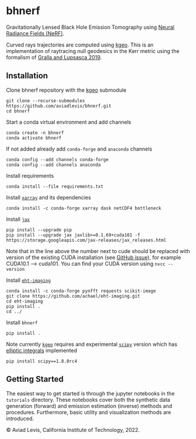 # bhnerf
Gravitationally Lensed Black Hole Emission Tomography using [Neural Radiance Fields (NeRF)](https://www.matthewtancik.com/nerf).

Curved rays trajectories are computed using [kgeo](https://github.com/achael/kgeo). This is an implementation of raytracing null geodesics in the Kerr metric using the formalism of [Gralla and Lupsasca 2019](https://arxiv.org/abs/1910.12881). 



Installation
---

Clone bhnerf repository with the [kgeo](https://github.com/achael/kgeo) submodule
```
git clone --recurse-submodules https://github.com/aviadlevis/bhnerf.git
cd bhnerf
```

Start a conda virtual environment and add channels
```
conda create -n bhnerf
conda activate bhnerf
```
If not added already add `conda-forge` and `anaconda` channels
```
conda config --add channels conda-forge
conda config --add channels anaconda
```
Install requirements 
```
conda install --file requirements.txt
```
Install [`xarray`](http://xarray.pydata.org/) and its dependencies
```
conda install -c conda-forge xarray dask netCDF4 bottleneck
```
Install [`jax`](https://github.com/google/jax)
```
pip install --upgrade pip
pip install --upgrade jax jaxlib>=0.1.69+cuda101 -f https://storage.googleapis.com/jax-releases/jax_releases.html
```
Note that in the line above the number next to cude should be replaced with version of the existing CUDA installation (see [GitHub issue](https://github.com/google/jax/issues/5231)), for example CUDA10.1 --> cuda101. You can find your CUDA version using `nvcc --version`

Install [`eht-imaging`](https://achael.github.io/eht-imaging/)
```
conda install -c conda-forge pynfft requests scikit-image
git clone https://github.com/achael/eht-imaging.git
cd eht-imaging
pip install .
cd ../
``` 

Install `bhnerf`
```
pip install .
```
Note currently [`kgeo`](https://github.com/achael/kgeo) requires and experimental [`scipy`](https://scipy.github.io/devdocs/release.1.8.0.html) version which has [elliptic integrals](https://scipy.github.io/devdocs/reference/special.html#module-scipy.special) implemented
```
pip install scipy==1.8.0rc4
```

Getting Started
----
The easiest way to get started is through the jupyter notebooks in the `tutorials` directory.
These notebooks cover both the synthetic data generation (forward) and emission estimation (inverse) methods and procedures. Furthermore, 
basic utility and visualization methods are introduced.


&copy; Aviad Levis, California Institute of Technology, 2022.
